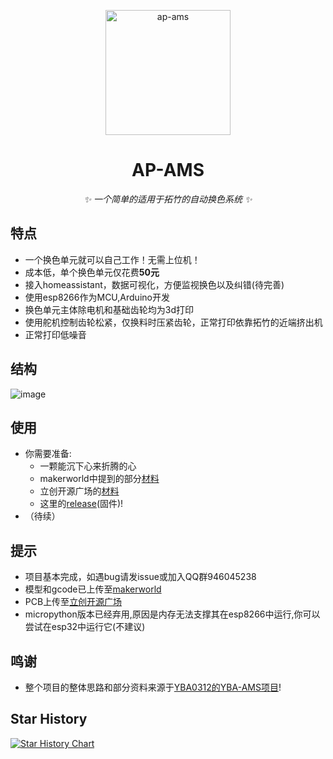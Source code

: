 <p align="center"><img src="https://github.com/applenana/AP-AMS/blob/main/icon/icon.png" width="200" height="200" alt="ap-ams"></a>
</p>

<div align="center">
 
# AP-AMS
<!-- prettier-ignore-start -->
<!-- markdownlint-disable-next-line MD036 -->
_✨ 一个简单的适用于拓竹的自动换色系统 ✨_
<!-- prettier-ignore-end -->
</div>

## 特点
- 一个换色单元就可以自己工作！无需上位机！
- 成本低，单个换色单元仅花费**50元**
- 接入homeassistant，数据可视化，方便监视换色以及纠错(待完善)
- 使用esp8266作为MCU,Arduino开发
- 换色单元主体除电机和基础齿轮均为3d打印
- 使用舵机控制齿轮松紧，仅换料时压紧齿轮，正常打印依靠拓竹的近端挤出机
- 正常打印低噪音

## 结构
![image](https://github.com/applenana/AP-AMS/assets/83851967/ca55f6cd-61bb-41c4-b0b0-55ac173ba07e)


## 使用
- 你需要准备:
  - 一颗能沉下心来折腾的心
  - makerworld中提到的部分[材料](https://makerworld.com/zh/models/463829#profileId-372457)
  - 立创开源广场的[材料](https://oshwhub.com/applenana/ap-ams-control-panel-30)
  - 这里的[release](https://github.com/applenana/AP-AMS/releases/)(固件)!
- （待续）

## 提示
- 项目基本完成，如遇bug请发issue或加入QQ群946045238
- 模型和gcode已上传至[makerworld](https://makerworld.com/zh/@applenana)
- PCB上传至[立创开源广场](https://oshwhub.com/applenana/ap-ams-control-panel-30)
- micropython版本已经弃用,原因是内存无法支撑其在esp8266中运行,你可以尝试在esp32中运行它(不建议)

## 鸣谢
- 整个项目的整体思路和部分资料来源于[YBA0312的YBA-AMS项目](https://github.com/YBA0312/YBA-AMS-ESP)!

## Star History
[![Star History Chart](https://api.star-history.com/svg?repos=applenana/AP-AMS&type=Date)](https://star-history.com/#applenana/AP-AMS&Date)
